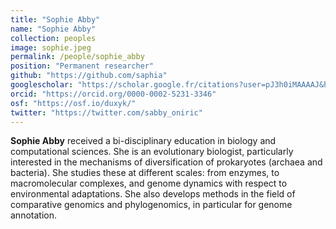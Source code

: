 ```yaml
---
title: "Sophie Abby"
name: "Sophie Abby"
collection: peoples
image: sophie.jpeg
permalink: /people/sophie_abby
position: "Permanent researcher"
github: "https://github.com/saphia"
googlescholar: "https://scholar.google.fr/citations?user=pJ3h0iMAAAAJ&hl=en"
orcid: "https://orcid.org/0000-0002-5231-3346"
osf: "https://osf.io/duxyk/"
twitter: "https://twitter.com/sabby_oniric"
---
```


**Sophie Abby** received a bi-disciplinary education in biology and
computational sciences. She is an evolutionary biologist, particularly
interested in the mechanisms of diversification of prokaryotes (archaea and
bacteria). She studies these at different scales: from enzymes, to macromolecular
complexes, and genome dynamics with respect to environmental adaptations. She also develops 
methods in the field of comparative genomics and phylogenomics, in particular for genome annotation.  

